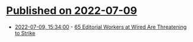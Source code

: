 # [Published on 2022-07-09](index.md)

* [2022-07-09, 15:34:00](https://news.slashdot.org/story/22/07/09/0151220/65-editorial-workers-at-wired-are-threatening-to-strike?utm_source=rss1.0mainlinkanon&utm_medium=feed) - [65 Editorial Workers at Wired Are Threatening to Strike](https://news.slashdot.org/story/22/07/09/0151220/65-editorial-workers-at-wired-are-threatening-to-strike?utm_source=rss1.0mainlinkanon&utm_medium=feed)

